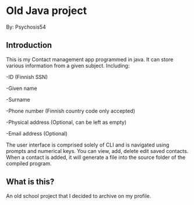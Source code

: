 # Old Java project

By: Psychosis54


## Introduction
This is my Contact management app programmed in java. It can store various information from a given subject. Including:

-ID (Finnish SSN)

-Given name

-Surname

-Phone number (Finnish country code only accepted)

-Physical address (Optional, can be left as empty)

-Email address    (Optional)


The user interface is comprised solely of CLI and is navigated using prompts and numerical keys. You can view, add, delete
edit saved contacts. When a contact is added, it will generate a file into the source folder of the compiled program.

## What is this?

An old school project that I decided to archive on my profile. 



